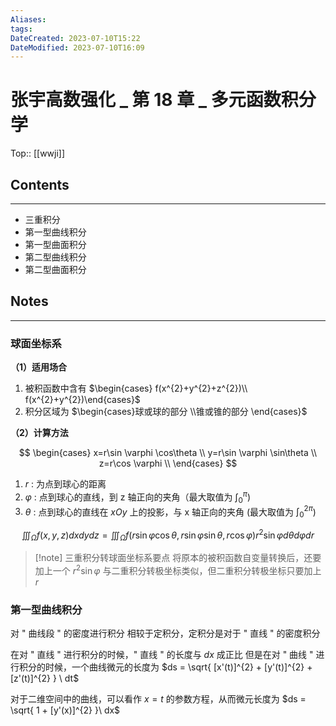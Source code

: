 ```yaml
---
Aliases: 
tags: 
DateCreated: 2023-07-10T15:22
DateModified: 2023-07-10T16:09
---
```

# 张宇高数强化 _ 第 18 章 _ 多元函数积分学
Top:: [[wwji]]

## Contents
---
- 三重积分
- 第一型曲线积分
- 第一型曲面积分
- 第二型曲线积分
- 第二型曲面积分

## Notes
---
### 球面坐标系

**（1）适用场合**

1. 被积函数中含有 $\begin{cases} f(x^{2}+y^{2}+z^{2})\\ f(x^{2}+y^{2})\end{cases}$
2. 积分区域为 $\begin{cases}球或球的部分 \\锥或锥的部分 \end{cases}$

**（2）计算方法**

$$
\begin{cases}
x=r\sin \varphi \cos\theta \\
y=r\sin \varphi \sin\theta \\
z=r\cos \varphi  \\
\end{cases}
$$

1. $r$ : 为点到球心的距离
2. $\varphi$ : 点到球心的直线，到 z 轴正向的夹角（最大取值为 $\int_{0}^{\pi}$)
3. $\theta$ : 点到球心的直线在 $xOy$ 上的投影，与 x 轴正向的夹角 (最大取值为 $\int_{0}^{2\pi}$)

$$
\iiint_{\Omega}f(x,y,z)dxdydz = \iiint_{\Omega}f(r\sin \varphi \cos \theta,r\sin \varphi \sin \theta, r\cos \varphi)r^{2}\sin \varphi d\theta d\varphi dr 
$$

> [!note] 三重积分转球面坐标系要点
> 将原本的被积函数自变量转换后，还要加上一个 $r^{2}\sin \varphi$
> 与二重积分转极坐标类似，但二重积分转极坐标只要加上 $r$

### 第一型曲线积分

对 " 曲线段 " 的密度进行积分
相较于定积分，定积分是对于 " 直线 " 的密度积分

在对 " 直线 " 进行积分的时候，" 直线 " 的长度与 $dx$ 成正比
但是在对 " 曲线 " 进行积分的时候，一个曲线微元的长度为 $ds = \sqrt{ [x'(t)]^{2} + [y'(t)]^{2} + [z'(t)]^{2} } \ dt$

对于二维空间中的曲线，可以看作 $x=t$ 的参数方程，从而微元长度为 $ds = \sqrt{ 1 + [y'(x)]^{2} }\ dx$

